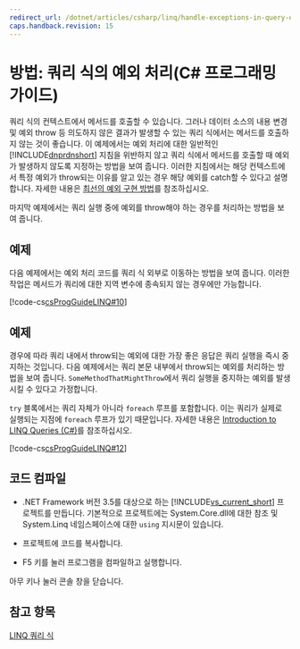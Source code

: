 ```yaml
---
redirect_url: /dotnet/articles/csharp/linq/handle-exceptions-in-query-expressions
caps.handback.revision: 15
---
```

# 방법: 쿼리 식의 예외 처리(C# 프로그래밍 가이드)
쿼리 식의 컨텍스트에서 메서드를 호출할 수 있습니다.  그러나 데이터 소스의 내용 변경 및 예외 throw 등 의도하지 않은 결과가 발생할 수 있는 쿼리 식에서는 메서드를 호출하지 않는 것이 좋습니다.  이 예제에서는 예외 처리에 대한 일반적인 [!INCLUDE[dnprdnshort](../../../csharp/getting-started/includes/dnprdnshort-md.md)] 지침을 위반하지 않고 쿼리 식에서 메서드를 호출할 때 예외가 발생하지 않도록 지정하는 방법을 보여 줍니다.  이러한 지침에서는 해당 컨텍스트에서 특정 예외가 throw되는 이유를 알고 있는 경우 해당 예외를 catch할 수 있다고 설명합니다.  자세한 내용은 [최선의 예외 구현 방법](../Topic/Best%20Practices%20for%20Exceptions.md)를 참조하십시오.  
  
 마지막 예제에서는 쿼리 실행 중에 예외를 throw해야 하는 경우를 처리하는 방법을 보여 줍니다.  
  
## 예제  
 다음 예제에서는 예외 처리 코드를 쿼리 식 외부로 이동하는 방법을 보여 줍니다.  이러한 작업은 메서드가 쿼리에 대한 지역 변수에 종속되지 않는 경우에만 가능합니다.  
  
 [!code-cs[csProgGuideLINQ#10](../../../csharp/programming-guide/arrays/codesnippet/CSharp/how-to-handle-exceptions-in-query-expressions_1.cs)]  
  
## 예제  
 경우에 따라 쿼리 내에서 throw되는 예외에 대한 가장 좋은 응답은 쿼리 실행을 즉시 중지하는 것입니다.  다음 예제에서는 쿼리 본문 내부에서 throw되는 예외를 처리하는 방법을 보여 줍니다.  `SomeMethodThatMightThrow`에서 쿼리 실행을 중지하는 예외를 발생시킬 수 있다고 가정합니다.  
  
 `try` 블록에서는 쿼리 자체가 아니라 `foreach` 루프를 포함합니다.  이는 쿼리가 실제로 실행되는 지점에 `foreach` 루프가 있기 때문입니다.  자세한 내용은 [Introduction to LINQ Queries \(C\#\)](../../../csharp/programming-guide/concepts/linq/introduction-to-linq-queries.md)를 참조하십시오.  
  
 [!code-cs[csProgGuideLINQ#12](../../../csharp/programming-guide/arrays/codesnippet/CSharp/how-to-handle-exceptions-in-query-expressions_2.cs)]  
  
## 코드 컴파일  
  
-   .NET Framework 버전 3.5를 대상으로 하는 [!INCLUDE[vs_current_short](../../../csharp/programming-guide/classes-and-structs/includes/vs-current-short-md.md)] 프로젝트를 만듭니다.  기본적으로 프로젝트에는 System.Core.dll에 대한 참조 및 System.Linq 네임스페이스에 대한 `using` 지시문이 있습니다.  
  
-   프로젝트에 코드를 복사합니다.  
  
-   F5 키를 눌러 프로그램을 컴파일하고 실행합니다.  
  
 아무 키나 눌러 콘솔 창을 닫습니다.  
  
## 참고 항목  
 [LINQ 쿼리 식](../../../csharp/programming-guide/linq-query-expressions/index.md)